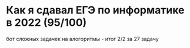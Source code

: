 # Как я сдавал ЕГЭ по информатике в 2022 (95/100)

бот сложных задачек на алогоритмы - итог 2/2 за 27 задачу
